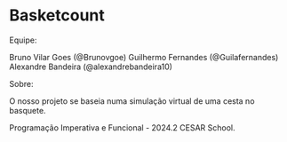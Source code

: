 # Basketcount

Equipe:

Bruno Vilar Goes (@Brunovgoe)
Guilhermo Fernandes (@Guilafernandes)
Alexandre Bandeira (@alexandrebandeira10)

Sobre:

O nosso projeto se baseia numa simulação virtual de uma cesta no basquete.

Programação Imperativa e Funcional - 2024.2
CESAR School.
